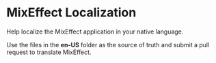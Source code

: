 # MixEffect Localization

Help localize the MixEffect application in your native language. 

Use the files in the **en-US** folder as the source of truth and submit a pull request to translate MixEffect.
